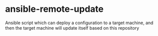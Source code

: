 # ansible-remote-update
Ansible script which can deploy a configuration to a target machine, and then the target machine will update itself based on this repository
